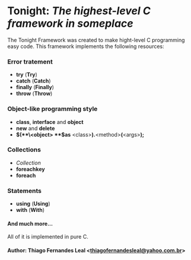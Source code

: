 # **Tonight**: *The highest-level C framework in someplace*

The Tonight Framework was created to make hight-level C programming easy code.
This framework implements the following resources:

 ### Error tratement
  
  * **try** (**Try**)
  * **catch** (**Catch**)
  * **finally** (**Finally**)
  * **throw** (**Throw**)
 
 ### Object-like programming style
  
  * **class**, **interface** and **object**
  * **new** and **delete**
  * **$(**\<object> **$as** \<class>**).**\<method>**(**\<args>**);**
 
 ### Collections

  * *Collection*
  * **foreachkey**
  * **foreach**

 ### Statements

  * **using** (**Using**)
  * **with** (**With**)

 #### And much more...

All of it is implemented in pure C.

 #### Author: Thiago Fernandes Leal \<thiagofernandesleal@yahoo.com.br>
